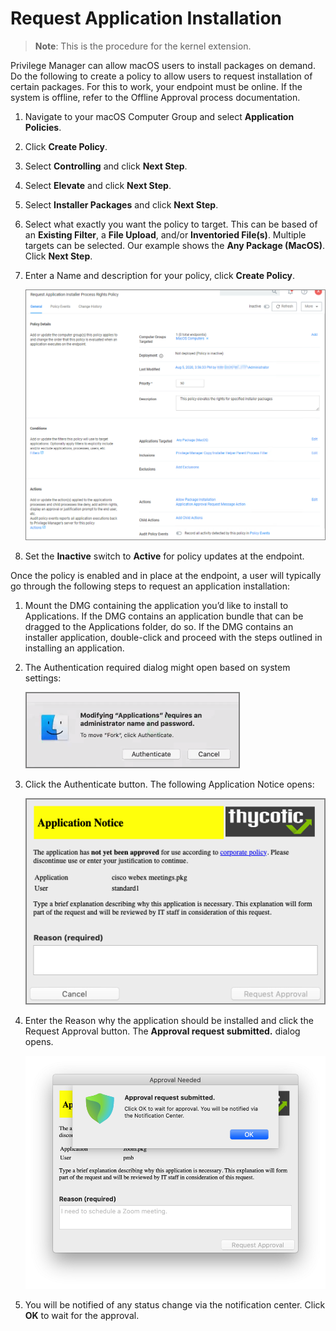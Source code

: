 [title]: # (Request Application Installation)
[tags]: # (standard user, policy, kext)
[priority]: # (7)
[display]: # (none)
# Request Application Installation

>**Note**: This is the procedure for the kernel extension.

Privilege Manager can allow macOS users to install packages on demand. Do the following to create a policy to allow users to request installation of certain packages. For this to work, your endpoint must be online. If the system is offline, refer to the Offline Approval process documentation.

1. Navigate to your macOS Computer Group and select __Application Policies__.
1. Click __Create Policy__.
1. Select __Controlling__ and click __Next Step__.
1. Select __Elevate__ and click __Next Step__.
1. Select __Installer Packages__ and click __Next Step__.
1. Select what exactly you want the policy to target. This can be based of an __Existing Filter__, a __File Upload__, and/or __Inventoried File(s)__. Multiple targets can be selected. Our example shows the __Any Package (MacOS)__. Click __Next Step__.
1. Enter a Name and description for your policy, click __Create Policy__.

   ![new](images/mac/appr_inst_pkgs.png "New Approve Installer Packages Policy")
1. Set the __Inactive__ switch to __Active__ for policy updates at the endpoint.

Once the policy is enabled and in place at the endpoint, a user will typically go through the following steps to request an application installation:

1. Mount the DMG containing the application you’d like to install to Applications. If the DMG contains an application bundle that can be dragged to the Applications folder, do so. If the DMG contains an installer application, double-click and proceed with the steps outlined in installing an application.
1. The Authentication required dialog might open based on system settings:

   ![request](images/mac/app_admin_acct_required_20190506.png "Authenticate")
1. Click the Authenticate button. The following Application Notice opens:

   ![reason](images/mac/app_request_reason_20190506.png "Application Notice Reason for authentication")
1. Enter the Reason why the application should be installed and click the Request Approval button. The __Approval request submitted.__ dialog opens.

   ![wait](images/mac/app_waiting_response_20190506.png "Waiting for approval response")
1. You will be notified of any status change via the notification center. Click __OK__ to wait for the approval.
